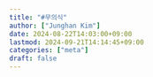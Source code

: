 ```yaml
---
title: "#무의식"
author: ["Junghan Kim"]
date: 2024-08-22T14:03:00+09:00
lastmod: 2024-09-21T14:14:45+09:00
categories: ["meta"]
draft: false
---
```

